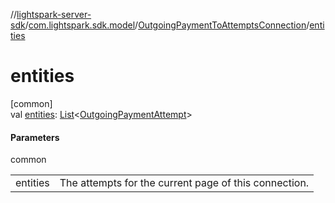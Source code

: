 //[lightspark-server-sdk](../../../index.md)/[com.lightspark.sdk.model](../index.md)/[OutgoingPaymentToAttemptsConnection](index.md)/[entities](entities.md)

# entities

[common]\
val [entities](entities.md): [List](https://kotlinlang.org/api/latest/jvm/stdlib/kotlin.collections/-list/index.html)&lt;[OutgoingPaymentAttempt](../-outgoing-payment-attempt/index.md)&gt;

#### Parameters

common

| | |
|---|---|
| entities | The attempts for the current page of this connection. |
